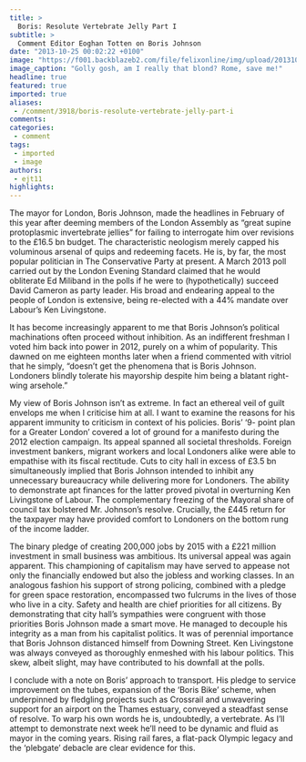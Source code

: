 ```yaml
---
title: >
  Boris: Resolute Vertebrate Jelly Part I
subtitle: >
  Comment Editor Eoghan Totten on Boris Johnson
date: "2013-10-25 00:02:22 +0100"
image: "https://f001.backblazeb2.com/file/felixonline/img/upload/201310250101-felix-boris-hand.jpg"
image_caption: "Golly gosh, am I really that blond? Rome, save me!"
headline: true
featured: true
imported: true
aliases:
 - /comment/3918/boris-resolute-vertebrate-jelly-part-i
comments:
categories:
 - comment
tags:
 - imported
 - image
authors:
 - ejt11
highlights:
---
```


The mayor for London, Boris Johnson, made the headlines in February of this year after deeming members of the London Assembly as “great supine protoplasmic invertebrate jellies” for failing to interrogate him over revisions to the £16.5 bn budget. The characteristic neologism merely capped his voluminous arsenal of quips and redeeming facets. He is, by far, the most popular politician in The Conservative Party at present. A March 2013 poll carried out by the London Evening Standard claimed that he would obliterate Ed Miliband in the polls if he were to (hypothetically) succeed David Cameron as party leader. His broad and endearing appeal to the people of London is extensive, being re-elected with a 44% mandate over Labour’s Ken Livingstone.

It has become increasingly apparent to me that Boris Johnson’s political machinations often proceed without inhibition. As an indifferent freshman I voted him back into power in 2012, purely on a whim of popularity. This dawned on me eighteen months later when a friend commented with vitriol that he simply, “doesn’t get the phenomena that is Boris Johnson. Londoners blindly tolerate his mayorship despite him being a blatant right-wing arsehole.”

My view of Boris Johnson isn’t as extreme. In fact an ethereal veil of guilt envelops me when I criticise him at all. I want to examine the reasons for his apparent immunity to criticism in context of his policies.
 Boris’ ‘9- point plan for a Greater London’ covered a lot of ground for a manifesto during the 2012 election campaign. Its appeal spanned all societal thresholds. Foreign investment bankers, migrant workers and local Londoners alike were able to empathise with its fiscal rectitude. Cuts to city hall in excess of £3.5 bn simultaneously implied that Boris Johnson intended to inhibit any unnecessary bureaucracy while delivering more for Londoners. The ability to demonstrate apt finances for the latter proved pivotal in overturning Ken Livingstone of Labour. The complementary freezing of the Mayoral share of council tax bolstered Mr. Johnson’s resolve. Crucially, the £445 return for the taxpayer may have provided comfort to Londoners on the bottom rung of the income ladder.

The binary pledge of creating 200,000 jobs by 2015 with a £221 million investment in small business was ambitious. Its universal appeal was again apparent. This championing of capitalism may have served to appease not only the financially endowed but also the jobless and working classes.
 In an analogous fashion his support of strong policing, combined with a pledge for green space restoration, encompassed two fulcrums in the lives of those who live in a city. Safety and health are chief priorities for all citizens. By demonstrating that city hall’s sympathies were congruent with those priorities Boris Johnson made a smart move. He managed to decouple his integrity as a man from his capitalist politics. It was of perennial importance that Boris Johnson distanced himself from Downing Street. Ken Livingstone was always conveyed as thoroughly enmeshed with his labour politics. This skew, albeit slight, may have contributed to his downfall at the polls.

I conclude with a note on Boris’ approach to transport. His pledge to service improvement on the tubes, expansion of the ‘Boris Bike’ scheme, when underpinned by fledgling projects such as Crossrail and unwavering support for an airport on the Thames estuary, conveyed a steadfast sense of resolve. To warp his own words he is, undoubtedly, a vertebrate. As I’ll attempt to demonstrate next week he’ll need to be dynamic and fluid as mayor in the coming years. Rising rail fares, a flat-pack Olympic legacy and the ‘plebgate’ debacle are clear evidence for this.

